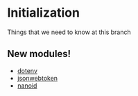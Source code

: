 # Initialization
Things that we need to know at this branch

## New modules!
- [dotenv](https://www.npmjs.com/package/dotenv)
- [jsonwebtoken](https://www.npmjs.com/package/jsonwebtoken)
- [nanoid](https://www.npmjs.com/package/nanoid)